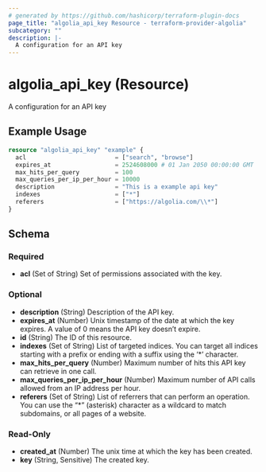 ```yaml
---
# generated by https://github.com/hashicorp/terraform-plugin-docs
page_title: "algolia_api_key Resource - terraform-provider-algolia"
subcategory: ""
description: |-
  A configuration for an API key
---
```


# algolia_api_key (Resource)

A configuration for an API key

## Example Usage

```terraform
resource "algolia_api_key" "example" {
  acl                         = ["search", "browse"]
  expires_at                  = 2524608000 # 01 Jan 2050 00:00:00 GMT
  max_hits_per_query          = 100
  max_queries_per_ip_per_hour = 10000
  description                 = "This is a example api key"
  indexes                     = ["*"]
  referers                    = ["https://algolia.com/\\*"]
}
```

<!-- schema generated by tfplugindocs -->
## Schema

### Required

- **acl** (Set of String) Set of permissions associated with the key.

### Optional

- **description** (String) Description of the API key.
- **expires_at** (Number) Unix timestamp of the date at which the key expires. A value of 0 means the API key doesn’t expire.
- **id** (String) The ID of this resource.
- **indexes** (Set of String) List of targeted indices. You can target all indices starting with a prefix or ending with a suffix using the ‘*’ character.
- **max_hits_per_query** (Number) Maximum number of hits this API key can retrieve in one call.
- **max_queries_per_ip_per_hour** (Number) Maximum number of API calls allowed from an IP address per hour.
- **referers** (Set of String) List of referrers that can perform an operation. You can use the “*” (asterisk) character as a wildcard to match subdomains, or all pages of a website.

### Read-Only

- **created_at** (Number) The unix time at which the key has been created.
- **key** (String, Sensitive) The created key.


